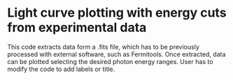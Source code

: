 # Light curve plotting with energy cuts from experimental data
This code extracts data form a .fits file, which has to be previously processed with external software, such as Fermitools. Once extracted, data can be plotted selecting the desired photon energy ranges. User has to modify the code to add labels or title.
